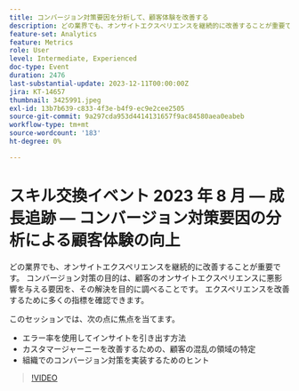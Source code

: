 ```yaml
---
title: コンバージョン対策要因を分析して、顧客体験を改善する
description: どの業界でも、オンサイトエクスペリエンスを継続的に改善することが重要です。 コンバージョン対策の目的は、顧客のオンサイトエクスペリエンスに悪影響を与える要因を、その解決を目的に調べることです。 エクスペリエンスを改善するために多くの指標を確認できます。 このセッションでは、次の項目に焦点を当てます。 — エラー率を使用してインサイトを引き出す方法 — カスタマージャーニーを改善するために顧客の混乱の領域を特定する — 組織でのコンバージョン対策の実装に関するヒント
feature-set: Analytics
feature: Metrics
role: User
level: Intermediate, Experienced
doc-type: Event
duration: 2476
last-substantial-update: 2023-12-11T00:00:00Z
jira: KT-14657
thumbnail: 3425991.jpeg
exl-id: 13b7b639-c833-4f3e-b4f9-ec9e2cee2505
source-git-commit: 9a297cda953d4414131657f9ac84580aea0eabeb
workflow-type: tm+mt
source-wordcount: '183'
ht-degree: 0%

---
```


# スキル交換イベント 2023 年 8 月 — 成長追跡 — コンバージョン対策要因の分析による顧客体験の向上

どの業界でも、オンサイトエクスペリエンスを継続的に改善することが重要です。 コンバージョン対策の目的は、顧客のオンサイトエクスペリエンスに悪影響を与える要因を、その解決を目的に調べることです。 エクスペリエンスを改善するために多くの指標を確認できます。

このセッションでは、次の点に焦点を当てます。

* エラー率を使用してインサイトを引き出す方法
* カスタマージャーニーを改善するための、顧客の混乱の領域の特定
* 組織でのコンバージョン対策を実装するためのヒント

>[!VIDEO](https://video.tv.adobe.com/v/3425991/?learn=on)
